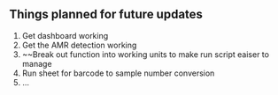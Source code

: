 ## Things planned for future updates

1) Get dashboard working
2) Get the AMR detection working
3) ~~Break out function into working units to make run script eaiser to manage
4) Run sheet for barcode to sample number conversion
5) ...
